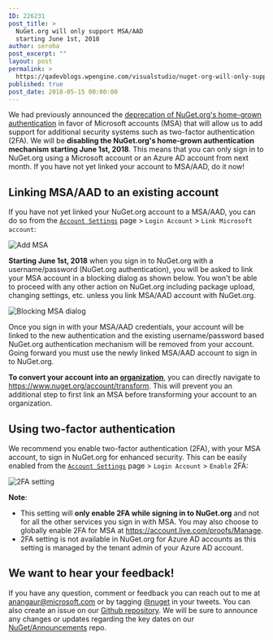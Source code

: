 ```yaml
---
ID: 226231
post_title: >
  NuGet.org will only support MSA/AAD
  starting June 1st, 2018
author: seroha
post_excerpt: ""
layout: post
permalink: >
  https://qadevblogs.wpengine.com/visualstudio/nuget-org-will-only-support-msa-aad-starting-june-1st-2018-2/
published: true
post_date: 2018-05-15 00:00:00
---
```

We had previously announced the [deprecation of NuGet.org's home-grown authentication][1] in favor of Microsoft accounts (MSA) that will allow us to add support for additional security systems such as two-factor authentication (2FA). We will be **disabling the NuGet.org's home-grown authentication mechanism starting June 1st, 2018**. This means that you can only sign in to NuGet.org using a Microsoft account or an Azure AD account from next month. If you have not yet linked your account to MSA/AAD, do it now!

## Linking MSA/AAD to an existing account

If you have not yet linked your NuGet.org account to a MSA/AAD, you can do so from the [`Account Settings`][2] page > `Login Account` > `Link Microsoft account`:

![Add MSA][3]

**Starting June 1st, 2018** when you sign in to NuGet.org with a username/password (NuGet.org authentication), you will be asked to link your MSA account in a blocking dialog as shown below. You won't be able to proceed with any other action on NuGet.org including package upload, changing settings, etc. unless you link MSA/AAD account with NuGet.org.

![Blocking MSA dialog][4]

Once you sign in with your MSA/AAD credentials, your account will be linked to the new authentication and the existing username/password based NuGet.org authentication mechanism will be removed from your account. Going forward you must use the newly linked MSA/AAD account to sign in to NuGet.org.

**To convert your account into an [organization][5]**, you can directly navigate to <https://www.nuget.org/account/transform>. This will prevent you an additional step to first link an MSA before transforming your account to an organization.

## Using two-factor authentication

We recommend you enable two-factor authentication (2FA), with your MSA account, to sign in NuGet.org for enhanced security. This can be easily enabled from the [`Account Settings`][2] page > `Login Account` > `Enable` 2FA:

![2FA setting][6]

**Note**:

*   This setting will **only enable 2FA while signing in to NuGet.org** and not for all the other services you sign in with MSA. You may also choose to globally enable 2FA for MSA at <https://account.live.com/proofs/Manage>.
*   2FA setting is not available in NuGet.org for Azure AD accounts as this setting is managed by the tenant admin of your Azure AD account. 

## We want to hear your feedback!

If you have any question, comment or feedback you can reach out to me at <anangaur@microsoft.com> or by tagging [@nuget][7] in your tweets. You can also create an issue on our [Github repository][8]. We will be sure to announce any changes or updates regarding the key dates on our [NuGet/Announcements][9] repo.

 [1]: https://blog.nuget.org/20180227/Deprecating-NuGet-org-authentication.html
 [2]: https://www.nuget.org/account
 [3]: https://devblogs.microsoft.com/nuget/wp-content/uploads/sites/49/2019/05/add-msa.png
 [4]: https://devblogs.microsoft.com/nuget/wp-content/uploads/sites/49/2019/05/link-msa-dialog.png
 [5]: https://docs.microsoft.com/en-us/nuget/reference/organizations-on-nuget-org
 [6]: https://devblogs.microsoft.com/nuget/wp-content/uploads/sites/49/2019/05/2fa-setting.png
 [7]: https://twitter.com/nuget
 [8]: https://github.com/NuGet/NuGetGallery/issues/new
 [9]: https://github.com/NuGet/Announcements